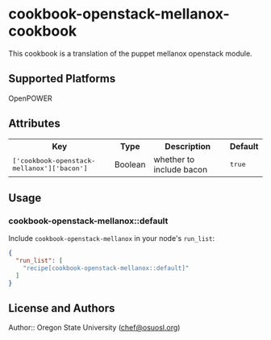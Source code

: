 # cookbook-openstack-mellanox-cookbook

This cookbook is a translation of the puppet mellanox openstack module.

## Supported Platforms

OpenPOWER

## Attributes

<table>
  <tr>
    <th>Key</th>
    <th>Type</th>
    <th>Description</th>
    <th>Default</th>
  </tr>
  <tr>
    <td><tt>['cookbook-openstack-mellanox']['bacon']</tt></td>
    <td>Boolean</td>
    <td>whether to include bacon</td>
    <td><tt>true</tt></td>
  </tr>
</table>

## Usage

### cookbook-openstack-mellanox::default

Include `cookbook-openstack-mellanox` in your node's `run_list`:

```json
{
  "run_list": [
    "recipe[cookbook-openstack-mellanox::default]"
  ]
}
```

## License and Authors

Author:: Oregon State University (<chef@osuosl.org>)
